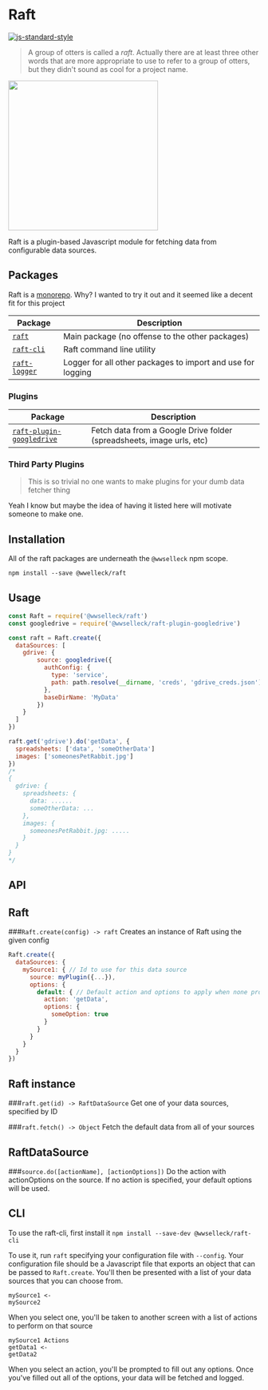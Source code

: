# Raft
[![js-standard-style](https://cdn.rawgit.com/feross/standard/master/badge.svg)](https://github.com/feross/standard)

> A group of otters is called a _raft_. Actually there are at least three other words that are more appropriate to use to refer to a group of otters, but they didn't sound as cool for a project name.

<img src="http://main.dailyotter.org/wp-content/uploads/2012/09/tumblr_ll4zsfZYI31qzs75go1_1280.jpg" width="300">

Raft is a plugin-based Javascript module for fetching data from configurable data sources.

## Packages
Raft is a [monorepo](https://github.com/babel/babel/blob/master/doc/design/monorepo.md). Why? I wanted to try it out and it seemed like a decent fit for this project

| Package | Description |
|--------|---------------|
| [`raft`](/packages/raft) | Main package (no offense to the other packages) |
| [`raft-cli`](/packages/raft-cli) | Raft command line utility |
| [`raft-logger`](/packages/raft-logger) | Logger for all other packages to import and use for logging |

### Plugins
| Package | Description |
|--------|---------------|
| [`raft-plugin-googledrive`](/packages/raft-plugin-googledrive) | Fetch data from a Google Drive folder (spreadsheets, image urls, etc) |

### Third Party Plugins
> This is so trivial no one wants to make plugins for your dumb data fetcher thing

Yeah I know but maybe the idea of having it listed here will motivate someone to make one.

## Installation
All of the raft packages are underneath the `@wwselleck` npm scope.

`npm install --save @wwelleck/raft`

## Usage
```javascript
const Raft = require('@wwselleck/raft')
const googledrive = require('@wwselleck/raft-plugin-googledrive')

const raft = Raft.create({
  dataSources: [
    gdrive: {
        source: googledrive({
          authConfig: {
            type: 'service',
            path: path.resolve(__dirname, 'creds', 'gdrive_creds.json')
          },
          baseDirName: 'MyData'
        })
    }
  ]
})

raft.get('gdrive').do('getData', {
  spreadsheets: ['data', 'someOtherData']
  images: ['someonesPetRabbit.jpg']
}) 
/*
{
  gdrive: {
    spreadsheets: {
      data: ......
      someOtherData: ...
    },
    images: {
      someonesPetRabbit.jpg: .....
    }
  }
}
*/
```

## API
## Raft
###`Raft.create(config) -> raft`
Creates an instance of Raft using the given config
```javascript
Raft.create({
  dataSources: {
    mySource1: { // Id to use for this data source
      source: myPlugin({...}), 
      options: {
        default: { // Default action and options to apply when none provided
          action: 'getData',
          options: {
            someOption: true
          }
        }
      }
    }
  }
})
```

## Raft instance
###`raft.get(id) -> RaftDataSource`
Get one of your data sources, specified by ID

###`raft.fetch() -> Object`
Fetch the default data from all of your sources

## RaftDataSource
###`source.do([actionName], [actionOptions])`
Do the action with actionOptions on the source. If no action is specified, your default options will be used.

## CLI
To use the raft-cli, first install it
`npm install --save-dev @wwselleck/raft-cli`

To use it, run `raft` specifying your configuration file with `--config`. Your configuration file should be a Javascript file that exports an object that can be passed to `Raft.create`. You'll then be presented with a list of your data sources that you can choose from.
```
mySource1 <-
mySource2
```
When you select one, you'll be taken to another screen with a list of actions to perform on that source
```
mySource1 Actions
getData1 <-
getData2
```
When you select an action, you'll be prompted to fill out any options. Once you've filled out all of the options, your data will be fetched and logged.

